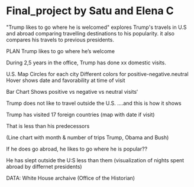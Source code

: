 # Final_project by Satu and Elena C
"Trump likes to go where he is welcomed" explores Trump's travels in U.S and abroad comparing travelling destinations to his popularity.
it also compares his travels to previous presidents.

PLAN
Trump likes to go where he’s welcome

During 2,5 years in the office, Trump has done xx domestic visits. 

U.S. Map
Circles for each city
Different colors for positive-negative.neutral
Hover shows date and favorability at time of visit

Bar Chart
Shows positive vs negative vs neutral visits‘

Trump does not like to travel outside the U.S.
….and this is how it shows

Trump has visited 17 foreign countries (map with date if visit)

That is less than his predecessors 

(Line chart with month & number of trips Trump, Obama and Bush)

If he does go abroad, he likes to go where he is popular??

He has slept outside the U:S less than them (visualization of nights spent abroad by differnet presidents)  

DATA: White House archaive (Office of the Historian)
